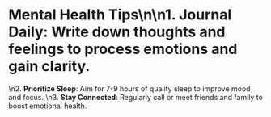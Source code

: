 # Mental Health Tips\n\n1. **Journal Daily**: Write down thoughts and feelings to process emotions and gain clarity.
\n2. **Prioritize Sleep**: Aim for 7-9 hours of quality sleep to improve mood and focus.
\n3. **Stay Connected**: Regularly call or meet friends and family to boost emotional health.
